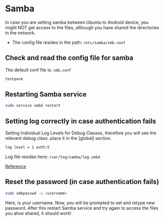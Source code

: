 # Samba

In case you are setting samba between Ubuntu to Android device,
you might NOT get access to the files, although you have shared the directories in the network.

* The config file resides in the path: `/etc/samba/smb.conf`


## Check and read the config file for samba

The default conf file is: `smb.conf`

```bash
testparm
```

## Restarting Samba service

```bash
sudo service smbd restart
```

## Setting log correctly in case authentication fails 

Setting Individual Log Levels for Debug Classes, therefore you will see the relevant debug class. place it in the [global] section.

```bash
log level = 1 auth:5
```

Log file resides here: `/var/log/samba/log.smbd`

[Reference](https://wiki.samba.org/index.php/Configuring_Logging_on_a_Samba_Server)

## Reset the password (in case authentication fails)

```bash
sudo smbpasswd -a <username>
```

Here, <username> is your username. Now, you will be prompted to set and retype new password. After this restart Samba service and try again to access the files you ahve shared, it should work!